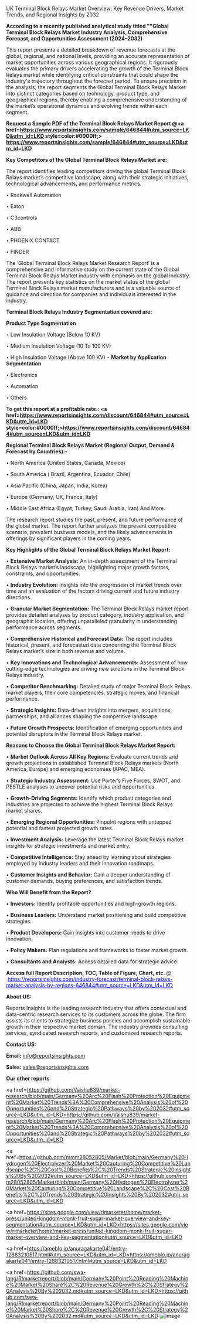  UK Terminal Block Relays Market Overview: Key Revenue Drivers, Market Trends, and Regional Insights by 2032

<strong>According to a recently published analytical study titled ""Global Terminal Block Relays Market Industry Analysis, Comprehensive Forecast, and Opportunities Assessment (2024–2032)</strong>

This report presents a detailed breakdown of revenue forecasts at the global, regional, and national levels, providing an accurate representation of market opportunities across various geographical regions. It rigorously evaluates the primary drivers accelerating the growth of the Terminal Block Relays market while identifying critical constraints that could shape the industry's trajectory throughout the forecast period. To ensure precision in the analysis, the report segments the Global Terminal Block Relays Market into distinct categories based on technology, product type, and geographical regions, thereby enabling a comprehensive understanding of the market’s operational dynamics and evolving trends within each segment.

<strong>Request a Sample PDF of the Terminal Block Relays Market Report </strong><strong>@<a href=https://www.reportsinsights.com/sample/646844#utm_source=LKD&utm_id=LKD style=color:#0000ff;> https://www.reportsinsights.com/sample/646844#utm_source=LKD&utm_id=LKD</a></strong></font>

<strong>Key Competitors of the Global Terminal Block Relays Market are:</strong>

The report identifies leading competitors driving the global Terminal Block Relays market’s competitive landscape, along with their strategic initiatives, technological advancements, and performance metrics.

‣ Rockwell Automation

‣ Eaton

‣ C3controls

‣ ABB

‣ PHOENIX CONTACT

‣ FINDER

The ‘Global Terminal Block Relays Market Research Report’ is a comprehensive and informative study on the current state of the Global Terminal Block Relays Market industry with emphasis on the global industry. The report presents key statistics on the market status of the global Terminal Block Relays market manufacturers and is a valuable source of guidance and direction for companies and individuals interested in the industry.

<strong>Terminal Block Relays Industry Segmentation covered are:</strong>

<strong>Product Type Segmentation</strong>

‣ Low Insulation Voltage (Below 10 KV)

‣ Medium Insulation Voltage (10 To 100 KV)

‣ High Insulation Voltage (Above 100 KV)
‣ 
<strong>Market by Application Segmentation</strong>

‣ Electronics

‣ Automation

‣ Others

<strong>To get this report at a profitable rate.: <a href=https://www.reportsinsights.com/discount/646844#utm_source=LKD&utm_id=LKD style=color:#0000ff;>https://www.reportsinsights.com/discount/646844#utm_source=LKD&utm_id=LKD</a></strong></font>

<strong>Regional Terminal Block Relays Market (Regional Output, Demand &amp; Forecast by Countries):-</strong>

• North America (United States, Canada, Mexico)

• South America ( Brazil, Argentina, Ecuador, Chile)

• Asia Pacific (China, Japan, India, Korea)

• Europe (Germany, UK, France, Italy)

• Middle East Africa (Egypt, Turkey, Saudi Arabia, Iran) And More.

The research report studies the past, present, and future performance of the global market. The report further analyzes the present competitive scenario, prevalent business models, and the likely advancements in offerings by significant players in the coming years.

<strong>Key Highlights of the Global Terminal Block Relays Market Report:</strong>

• <strong>Extensive Market Analysis:</strong> An in-depth assessment of the Terminal Block Relays market’s landscape, highlighting major growth factors, constraints, and opportunities.

• <strong>Industry Evolution:</strong> Insights into the progression of market trends over time and an evaluation of the factors driving current and future industry directions.

• <strong>Granular Market Segmentation:</strong> The Terminal Block Relays market report provides detailed analyses by product category, industry application, and geographic location, offering unparalleled granularity in understanding performance across segments.

• <strong>Comprehensive Historical and Forecast Data:</strong> The report includes historical, present, and forecasted data concerning the Terminal Block Relays market’s size in both revenue and volume.

• <strong>Key Innovations and Technological Advancements:</strong> Assessment of how cutting-edge technologies are driving new solutions in the Terminal Block Relays industry.

• <strong>Competitor Benchmarking:</strong> Detailed study of major Terminal Block Relays market players, their core competencies, strategic moves, and financial performance.

• <strong>Strategic Insights:</strong> Data-driven insights into mergers, acquisitions, partnerships, and alliances shaping the competitive landscape.

• <strong>Future Growth Prospects:</strong> Identification of emerging opportunities and potential disruptors in the Terminal Block Relays market.

<strong>Reasons to Choose the Global Terminal Block Relays Market Report:</strong>

• <strong>Market Outlook Across All Key Regions:</strong> Evaluate current trends and growth projections in established Terminal Block Relays markets (North America, Europe) and emerging economies (APAC, MEA).

• <strong>Strategic Industry Assessment:</strong> Use Porter’s Five Forces, SWOT, and PESTLE analyses to uncover potential risks and opportunities.

• <strong>Growth-Driving Segments:</strong> Identify which product categories and industries are projected to achieve the highest Terminal Block Relays market shares.

• <strong>Emerging Regional Opportunities:</strong> Pinpoint regions with untapped potential and fastest projected growth rates.

• <strong>Investment Analysis:</strong> Leverage the latest Terminal Block Relays market insights for strategic investments and market entry.

• <strong>Competitive Intelligence:</strong> Stay ahead by learning about strategies employed by industry leaders and their innovation roadmaps.

• <strong>Customer Insights and Behavior:</strong> Gain a deeper understanding of customer demands, buying preferences, and satisfaction trends.

<strong>Who Will Benefit from the Report?</strong>

• <strong>Investors:</strong> Identify profitable opportunities and high-growth regions.

• <strong>Business Leaders:</strong> Understand market positioning and build competitive strategies.

• <strong>Product Developers:</strong> Gain insights into customer needs to drive innovation.

• <strong>Policy Makers:</strong> Plan regulations and frameworks to foster market growth.

• <strong>Consultants and Analysts:</strong> Access detailed data for strategic advice.
</ul>
<strong>Access full Report Description, TOC, Table of Figure, Chart, etc. </strong>@  <a href=https://reportsinsights.com/industry-forecast/terminal-block-relays-market-analysis-by-regions-646844#utm_source=LKD&utm_id=LKD style=color:#0000ff;>https://reportsinsights.com/industry-forecast/terminal-block-relays-market-analysis-by-regions-646844#utm_source=LKD&utm_id=LKD</a></font>

<strong><strong>About US</strong>:</strong>

Reports Insights is the leading research industry that offers contextual and data-centric research services to its customers across the globe. The firm assists its clients to strategize business policies and accomplish sustainable growth in their respective market domain. The industry provides consulting services, syndicated research reports, and customized research reports.

<strong>Contact US:</strong>

<p class=""""><b>Email:</b> <a href=mailto:info@reportsinsights.com>info@reportsinsights.com</a></p>
<p class=""""><b>Sales:</b> <a href=mailto:sales@reportsinsights.com>sales@reportsinsights.com</a></p>

<strong>Our other reports</strong>

<a href=https://github.com/Vaishu839/market-research/blob/main/Germany%20Arc%20Flash%20Protection%20Equipment%20Market%20Trends%3A%20Comprehensive%20Analysis%20of%20Opportunities%20and%20Strategic%20Pathways%20by%202032#utm_source=LKD&utm_id=LKD>https://github.com/Vaishu839/market-research/blob/main/Germany%20Arc%20Flash%20Protection%20Equipment%20Market%20Trends%3A%20Comprehensive%20Analysis%20of%20Opportunities%20and%20Strategic%20Pathways%20by%202032#utm_source=LKD&utm_id=LKD</a>

<a href=https://github.com/mmm28052805/Market/blob/main/Germany%20Hydrogen%20Electrolyzer%20Market%20Capturing%20Competitive%20Landscape%2C%20Cost%20Benefits%2C%20Trends%20Strategic%20Insights%20By%202032#utm_source=LKD&utm_id=LKD>https://github.com/mmm28052805/Market/blob/main/Germany%20Hydrogen%20Electrolyzer%20Market%20Capturing%20Competitive%20Landscape%2C%20Cost%20Benefits%2C%20Trends%20Strategic%20Insights%20By%202032#utm_source=LKD&utm_id=LKD</a>

<a href=https://sites.google.com/view/rimarketer/home/market-press/united-kingdom-monk-fruit-sugar-market-overview-and-key-segmentation#utm_source=LKD&utm_id=LKD>https://sites.google.com/view/rimarketer/home/market-press/united-kingdom-monk-fruit-sugar-market-overview-and-key-segmentation#utm_source=LKD&utm_id=LKD</a>

<a href=https://ameblo.jp/anuragakarte041/entry-12883210517.html#utm_source=LKD&utm_id=LKD>https://ameblo.jp/anuragakarte041/entry-12883210517.html#utm_source=LKD&utm_id=LKD</a>

<a href=https://github.com/swa-lang/RImarketreport/blob/main/Germany%20Point%20Reading%20Machine%20Market%20Share%2C%20Revenue%20Growth%2C%20Strategy%20Analysis%20By%202032.md#utm_source=LKD&utm_id=LKD>https://github.com/swa-lang/RImarketreport/blob/main/Germany%20Point%20Reading%20Machine%20Market%20Share%2C%20Revenue%20Growth%2C%20Strategy%20Analysis%20By%202032.md#utm_source=LKD&utm_id=LKD</a>
![image](https://github.com/user-attachments/assets/0f28d0bc-b7df-40cb-9462-750e2a699a6a)
